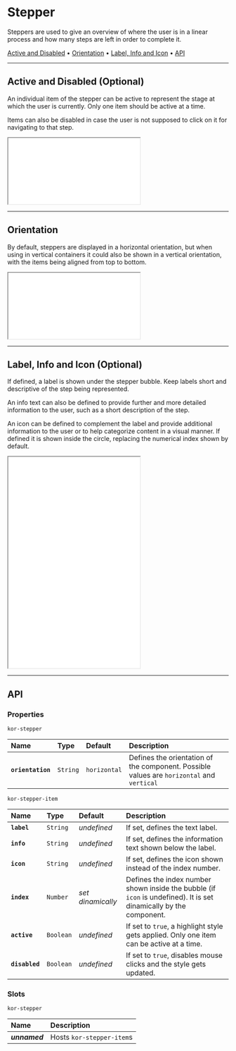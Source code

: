 # Stepper

Steppers are used to give an overview of where the user is in a linear process and how many steps are left in order to complete it.

[Active and Disabled](components/stepper#active-and-disabled) • [Orientation](components/stepper#orientation) • [Label, Info and Icon](components/stepper#label,-info-and-icon) • [API](components/stepper#api)

---

## Active and Disabled (Optional)

An individual item of the stepper can be active to represent the stage at which the user is currently. Only one item should be active at a time.

Items can also be disabled in case the user is not supposed to click on it for navigating to that step.

<iframe src="./assets/docs/components/stepper/active-and-disabled.html"></iframe>

---

## Orientation

By default, steppers are displayed in a horizontal orientation, but when using in vertical containers it could also be shown in a vertical orientation, with the items being aligned from top to bottom.

<iframe src="./assets/docs/components/stepper/orientation.html"></iframe>

---

## Label, Info and Icon (Optional)

If defined, a label is shown under the stepper bubble. Keep labels short and descriptive of the step being represented.

An info text can also be defined to provide further and more detailed information to the user, such as a short description of the step.

An icon can be defined to complement the label and provide additional information to the user or to help categorize content in a visual manner. If defined it is shown inside the circle, replacing the numerical index shown by default.

<iframe src="./assets/docs/components/stepper/label-info-and-icon.html" height="480px"></iframe>

---

## API

### Properties

`kor-stepper`

| Name | Type | Default | Description |
| :-- | :-- | :-- | :-- |
| **`orientation`** | `String` | `horizontal` | Defines the orientation of the component. Possible values are `horizontal` and `vertical` |

`kor-stepper-item`

| Name | Type | Default | Description |
| :-- | :-- | :-- | :-- |
| **`label`** | `String` | _undefined_ | If set, defines the text label. |
| **`info`** | `String` | _undefined_ | If set, defines the information text shown below the label. |
| **`icon`** | `String` | _undefined_ | If set, defines the icon shown instead of the index number. |
| **`index`** | `Number` | _set dinamically_ | Defines the index number shown inside the bubble (if `icon` is undefined). It is set dinamically by the component. |
| **`active`** | `Boolean` | _undefined_ | If set to `true`, a highlight style gets applied. Only one item can be active at a time. |
| **`disabled`** | `Boolean` | _undefined_ | If set to `true`, disables mouse clicks and the style gets updated. |

### Slots

`kor-stepper`

| Name | Description |
| :-- | :-- |
| **_unnamed_** | Hosts `kor-stepper-item`s |